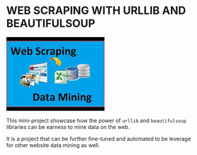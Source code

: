 # WEB SCRAPING WITH URLLIB AND BEAUTIFULSOUP


![Web Scraping at its best](https://github.com/taofeekaoyusuf/web-scraping-with-urllib-and-beautifulsoup/blob/main/ws-n-dm.jpeg)

This mini-project showcase how the power of `urllib` and `beautifulsoup` libraries can be earness to mine data on the web.

It is a project that can be further fine-tuned and automated to be leverage for other website data mining as well.


